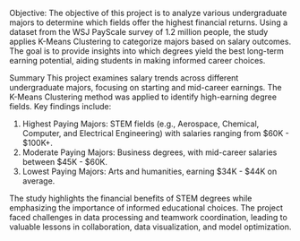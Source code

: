 Objective: The objective of this project is to analyze various undergraduate majors to determine which fields offer the highest financial returns. Using a dataset from the WSJ PayScale survey of 1.2 million people, the study applies K-Means Clustering to categorize majors based on salary outcomes. The goal is to provide insights into which degrees yield the best long-term earning potential, aiding students in making informed career choices.

Summary
This project examines salary trends across different undergraduate majors, focusing on starting and mid-career earnings. The K-Means Clustering method was applied to identify high-earning degree fields. Key findings include:
1. Highest Paying Majors: STEM fields (e.g., Aerospace, Chemical, Computer, and Electrical Engineering) with salaries ranging from $60K - $100K+.
2. Moderate Paying Majors: Business degrees, with mid-career salaries between $45K - $60K.
3. Lowest Paying Majors: Arts and humanities, earning $34K - $44K on average.

The study highlights the financial benefits of STEM degrees while emphasizing the importance of informed educational choices. The project faced challenges in data processing and teamwork coordination, leading to valuable lessons in collaboration, data visualization, and model optimization.
